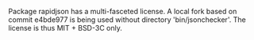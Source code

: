 Package rapidjson has a multi-fasceted license. A local fork based on commit e4bde977 is being used without directory 'bin/jsonchecker'.  The license is thus MIT + BSD-3C only.
